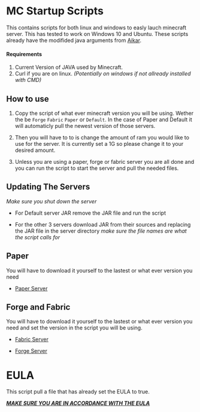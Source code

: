 # MC Startup Scripts

This contains scripts for both linux and windows to easly lauch minecraft server. This has tested to work on Windows 10 and Ubuntu. These scripts already have the modifided java arguments from [Aikar](https://aikar.co/2018/07/02/tuning-the-jvm-g1gc-garbage-collector-flags-for-minecraft/).

#### Requirements

1. Current Version of JAVA used by Minecraft.
2. Curl if you are on linux. *(Potentially on windows if not allready installed with CMD)*

## How to use

1. Copy the script of what ever minecraft version you will be using. Wether the be ```Forge``` ```Fabric``` ```Paper``` or ```Default```. In the case of Paper and Default it will automaticly pull the newest version of those servers. 

2. Then you will have to to is change the amount of ram you would like to use for the server. It is currently set a 1G so please change it to your desired amount.

3. Unless you are using a paper, forge or fabric server you are all done and you can run the script to start the server and pull the needed files.
 
## Updating The Servers

*Make sure you shut down the server*

- For Default server JAR remove the JAR file and run the script

- For the other 3 servers download JAR from their sources and replacing the JAR file in the server directory _make sure the file names are what the script calls for_



## Paper

You will have to download it yourself to the lastest or what ever version you need

  - [Paper Server](https://papermc.io/downloads)


## Forge and Fabric 

You will have to download it yourself to the lastest or what ever version you need and set the version in the script you will be using. 

  - [Fabric Server](https://fabricmc.net/use/?page=server)

  - [Forge Server](https://files.minecraftforge.net/net/minecraftforge/forge/)

# EULA
This script pull a file that has already set the EULA to true. 

[__*MAKE SURE YOU ARE IN ACCORDANCE WITH THE EULA*__](https://www.minecraft.net/en-us/eula)

